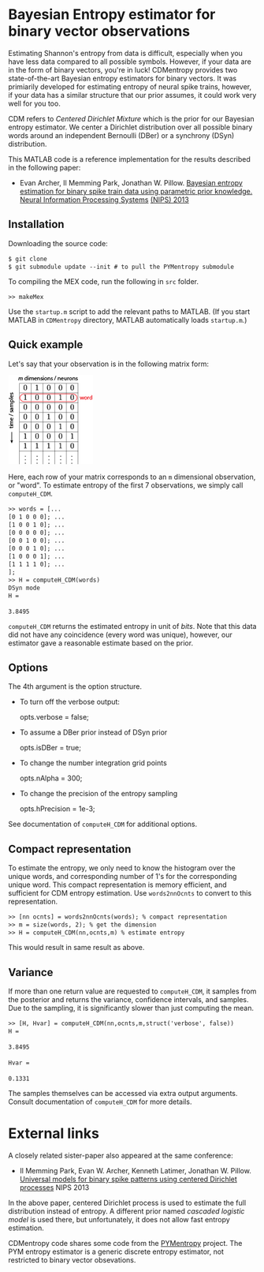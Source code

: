 Bayesian Entropy estimator for binary vector observations
=========================================================

Estimating Shannon's entropy from data is difficult, especially when you have less data compared to all possible symbols.
However, if your data are in the form of binary vectors, you're in luck!
CDMentropy provides two state-of-the-art Bayesian entropy estimators for binary vectors.
It was primiarily developed for estimating entropy of neural spike trains, however, if your data has a similar structure that our prior assumes, it could work very well for you too.

CDM refers to *Centered Dirichlet Mixture* which is the prior for our Bayesian entropy estimator.
We center a Dirichlet distribution over all possible binary words around an independent Bernoulli (DBer) or a synchrony (DSyn) distribution.

This MATLAB code is a reference implementation for the results described in the following paper:

- Evan Archer, Il Memming Park, Jonathan W. Pillow. [Bayesian entropy estimation for binary spike train data using parametric prior knowledge. Neural Information Processing Systems](http://papers.nips.cc/paper/4873-bayesian-entropy-estimation-for-binary-spike-train-data-using-parametric-prior-knowledge) [(NIPS) 2013](http://books.nips.cc/nips26.html)

Installation
------------
Downloading the source code:

    $ git clone 
    $ git submodule update --init # to pull the PYMentropy submodule

To compiling the MEX code, run the following in `src` folder.

    >> makeMex

Use the `startup.m` script to add the relevant paths to MATLAB.
(If you start MATLAB in `CDMentropy` directory, MATLAB automatically loads `startup.m`.)

Quick example
-------------
Let's say that your observation is in the following matrix form:

![](doc/figs/binary_vector_observations.png)

Here, each row of your matrix corresponds to an `m` dimensional observation, or "word".
To estimate entropy of the first 7 observations, we simply call `computeH_CDM`.

    >> words = [...
	[0 1 0 0 0]; ...
	[1 0 0 1 0]; ...
	[0 0 0 0 0]; ...
	[0 0 1 0 0]; ...
	[0 0 0 1 0]; ...
	[1 0 0 0 1]; ...
	[1 1 1 1 0]; ...
    ];
    >> H = computeH_CDM(words)
    DSyn mode
    H =

	3.8495

`computeH_CDM` returns the estimated entropy in unit of *bits*.
Note that this data did not have any coincidence (every word was unique), however, our estimator gave a reasonable estimate based on the prior.

Options
-------
The 4th argument is the option structure.

- To turn off the verbose output:

    opts.verbose = false;

- To assume a DBer prior instead of DSyn prior

    opts.isDBer = true;

- To change the number integration grid points

    opts.nAlpha = 300;

- To change the precision of the entropy sampling

    opts.hPrecision = 1e-3;

See documentation of `computeH_CDM` for additional options.

Compact representation
----------------------
To estimate the entropy, we only need to know the histogram over the unique words, and corresponding number of 1's for the corresponding unique word.
This compact representation is memory efficient, and sufficient for CDM entropy estimation.
Use `words2nnOcnts` to convert to this representation.

    >> [nn ocnts] = words2nnOcnts(words); % compact representation
    >> m = size(words, 2); % get the dimension
    >> H = computeH_CDM(nn,ocnts,m) % estimate entropy

This would result in same result as above.

Variance
--------
If more than one return value are requested to `computeH_CDM`, it samples from the posterior and returns the variance, confidence intervals, and samples. Due to the sampling, it is significantly slower than just computing the mean.

    >> [H, Hvar] = computeH_CDM(nn,ocnts,m,struct('verbose', false))
    H =

	3.8495

    Hvar =

	0.1331

The samples themselves can be accessed via extra output arguments.
Consult documentation of `computeH_CDM` for more details.

External links
==============
A closely related sister-paper also appeared at the same conference:

- Il Memming Park, Evan W. Archer, Kenneth Latimer, Jonathan W. Pillow. [Universal models for binary spike patterns using centered Dirichlet processes](http://papers.nips.cc/paper/5050-universal-models-for-binary-spike-patterns-using-centered-dirichlet-processes) NIPS 2013

In the above paper, centered Dirichlet process is used to estimate the full distribution instead of entropy. A different prior named *cascaded logistic model* is used there, but unfortunately, it does not allow fast entropy estimation.

CDMentropy code shares some code from the [PYMentropy](https://github.com/pillowlab/PYMentropy) project. The PYM entropy estimator is a generic discrete entropy estimator, not restricted to binary vector obsevations.
